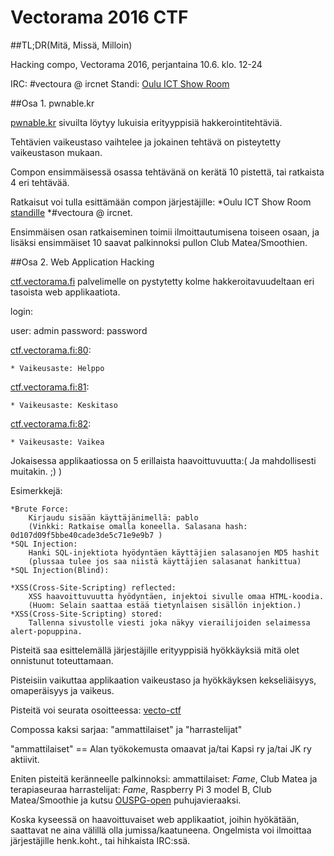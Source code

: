 # Vectorama 2016 CTF

##TL;DR(Mitä, Missä, Milloin)

Hacking compo, Vectorama 2016, perjantaina 10.6. klo. 12-24

IRC: #vectoura @ ircnet
Standi: [Oulu ICT Show Room](https://github.com/ouspg/vecto-ctf/blob/master/compo.png)

##Osa 1. pwnable.kr

[pwnable.kr](http://pwnable.kr/play.php) sivuilta löytyy lukuisia erityyppisiä hakkerointitehtäviä.

Tehtävien vaikeustaso vaihtelee ja jokainen tehtävä on pisteytetty vaikeustason mukaan.

Compon ensimmäisessä osassa tehtävänä on kerätä 10 pistettä, tai ratkaista 4 eri tehtävää.

Ratkaisut voi tulla esittämään compon järjestäjille: 
	*Oulu ICT Show Room [standille](https://github.com/ouspg/vecto-ctf/blob/master/compo.png)
	*#vectoura @ ircnet. 

Ensimmäisen osan ratkaiseminen toimii ilmoittautumisena toiseen osaan, ja lisäksi ensimmäiset 10 saavat palkinnoksi pullon Club Matea/Smoothien.  


##Osa 2. Web Application Hacking

[ctf.vectorama.fi](http://ctf.vectorama.fi) palvelimelle on pystytetty kolme hakkeroitavuudeltaan eri tasoista web applikaatiota.

login:

user: admin
password: password


[ctf.vectorama.fi:80](http://ctf.vectorama.fi:80):

	* Vaikeusaste: Helppo

[ctf.vectorama.fi:81](http://ctf.vectorama.fi:81):

	* Vaikeusaste: Keskitaso

[ctf.vectorama.fi:82](http://ctf.vectorama.fi:82):

	* Vaikeusaste: Vaikea

Jokaisessa applikaatiossa on 5 erillaista haavoittuvuutta:( Ja mahdollisesti muitakin. ;) )

Esimerkkejä:

	*Brute Force:
		Kirjaudu sisään käyttäjänimellä: pablo 
		(Vinkki: Ratkaise omalla koneella. Salasana hash: 0d107d09f5bbe40cade3de5c71e9e9b7 )
	*SQL Injection:  
		Hanki SQL-injektiota hyödyntäen käyttäjien salasanojen MD5 hashit
		(plussaa tulee jos saa niistä käyttäjien salasanat hankittua)
	*SQL Injection(Blind):

	*XSS(Cross-Site-Scripting) reflected:
		XSS haavoittuvuutta hyödyntäen, injektoi sivulle omaa HTML-koodia.
		(Huom: Selain saattaa estää tietynlaisen sisällön injektion.) 
	*XSS(Cross-Site-Scripting) stored:
		Tallenna sivustolle viesti joka näkyy vierailijoiden selaimessa alert-popuppina.

Pisteitä saa esittelemällä järjestäjille erityyppisiä hyökkäyksiä mitä olet onnistunut toteuttamaan. 

Pisteisiin vaikuttaa applikaation vaikeustaso ja hyökkäyksen kekseliäisyys, omaperäisyys ja vaikeus. 

Pisteitä voi seurata osoitteessa: [vecto-ctf](https://ouspg.github.io/vecto-ctf/)

Compossa kaksi sarjaa: "ammattilaiset" ja "harrastelijat"

"ammattilaiset" == Alan työkokemusta omaavat ja/tai Kapsi ry ja/tai JK ry aktiivit.

Eniten pisteitä keränneelle palkinnoksi: 
	ammattilaiset: *Fame*, Club Matea ja terapiaseuraa
	harrastelijat: *Fame*, Raspberry Pi 3 model B, Club Matea/Smoothie ja kutsu [OUSPG-open](https://github.com/ouspg/ouspg-open) puhujavieraaksi.

Koska kyseessä on haavoittuvaiset web applikaatiot, joihin hyökätään, saattavat ne aina välillä olla jumissa/kaatuneena.
Ongelmista voi ilmoittaa järjestäjille henk.koht., tai hihkaista IRC:ssä.
